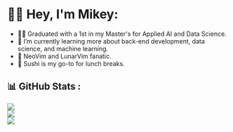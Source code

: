 # 👋🏽 Hey, I'm Mikey:

- 🧑‍🎓 Graduated with a 1st in my Master's for Applied AI and Data Science.
- 🌱 I’m currently learning more about back-end development, data science, and machine learning.
- 💖 NeoVim and LunarVim fanatic.
- 🍣 Sushi is my go-to for lunch breaks.

## 📊 GitHub Stats :
![](https://github-readme-stats.vercel.app/api?username=MikeyJL&theme=nord&hide_border=true&include_all_commits=true&count_private=true)<br/>
![](https://github-readme-streak-stats.herokuapp.com/?user=MikeyJL&theme=nord&hide_border=true)<br/>
![](https://github-readme-stats.vercel.app/api/top-langs/?username=MikeyJL&theme=nord&hide_border=true&include_all_commits=true&count_private=true&layout=compact)
